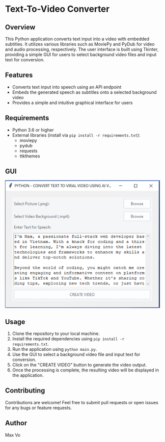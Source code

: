 # Text-To-Video Converter

## Overview
This Python application converts text input into a video with embedded subtitles. It utilizes various libraries such as MoviePy and PyDub for video and audio processing, respectively. The user interface is built using Tkinter, providing a simple GUI for users to select background video files and input text for conversion.

## Features
- Converts text input into speech using an API endpoint
- Embeds the generated speech as subtitles onto a selected background video
- Provides a simple and intuitive graphical interface for users

## Requirements
- Python 3.6 or higher
- External libraries (install via `pip install -r requirements.txt`):
  - moviepy
  - pydub
  - requests
  - ttkthemes

## GUI
![GUI](GUI.png "GUI")

## Usage
1. Clone the repository to your local machine.
2. Install the required dependencies using `pip install -r requirements.txt`.
3. Run the application using `python main.py`.
4. Use the GUI to select a background video file and input text for conversion.
5. Click on the "CREATE VIDEO" button to generate the video output.
6. Once the processing is complete, the resulting video will be displayed in the application.

## Contributing
Contributions are welcome! Feel free to submit pull requests or open issues for any bugs or feature requests.

## Author
Max Vo
